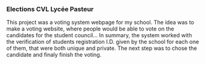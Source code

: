 ### Elections CVL Lycée Pasteur
This project was a voting system webpage for my school. The idea was to make a voting website, where people would be able to vote on the candidates for the student council...
In summary, the system worked with the verification of students registration I.D. given by the school for each one of them, that were both unique and private. The next step was to chose the candidate and finaly finish the voting. 

